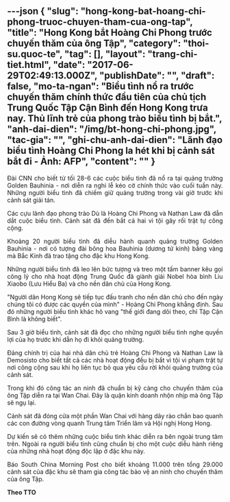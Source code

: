 ---json
{
    "slug": "hong-kong-bat-hoang-chi-phong-truoc-chuyen-tham-cua-ong-tap",
    "title": "Hong Kong bắt Hoàng Chi Phong trước chuyến thăm của ông Tập",
    "category": "thoi-su.quoc-te",
    "tag": [],
    "layout": "trang-chi-tiet.html",
    "date": "2017-06-29T02:49:13.000Z",
    "publishDate": "",
    "draft": false,
    "mo-ta-ngan": "Biểu tình nổ ra trước chuyến thăm chính thức đầu tiên của chủ tịch Trung Quốc Tập Cận Bình đến Hong Kong trưa nay. Thủ lĩnh trẻ của phong trào biểu tình bị bắt.",
    "anh-dai-dien": "/img/bt-hong-chi-phong.jpg",
    "tac-gia": "",
    "ghi-chu-anh-dai-dien": "Lãnh đạo biểu tình Hoàng Chi Phong la hét khi bị cảnh sát bắt đi - Ảnh: AFP",
    "__content__": ""
}
---
<p style="text-align:justify">Đ&agrave;i CNN cho biết từ tối&nbsp;28-6 c&aacute;c cuộc biểu t&igrave;nh đ&atilde; nổ ra tại quảng trường Golden Bauhinia - nơi diễn ra nghi lễ k&eacute;o cờ ch&iacute;nh thức v&agrave;o cuối tuần n&agrave;y. Những người biểu t&igrave;nh đ&atilde; chiếm giữ quảng trường trong v&agrave;i giờ trước khi cảnh s&aacute;t giải t&aacute;n.</p>

<p style="text-align:justify">C&aacute;c cựu l&atilde;nh đạo phong tr&agrave;o D&ugrave; l&agrave; Ho&agrave;ng Chi Phong v&agrave; Nathan Law đ&atilde; dẫn dắt cuộc biểu t&igrave;nh. Cảnh s&aacute;t đ&atilde; đến bắt cả hai v&igrave; tội g&acirc;y rối trật tự c&ocirc;ng cộng.</p>

<p style="text-align:justify">Khoảng 20 người biểu t&igrave;nh đ&atilde; diễu h&agrave;nh quanh quảng trường Golden Bauhinia - nơi c&oacute; tượng đ&agrave;i b&ocirc;ng hoa Bauhinia (dương tử kinh) bằng v&agrave;ng m&agrave; Bắc Kinh đ&atilde; trao tặng cho đặc khu Hong Kong.&nbsp;</p>

<p style="text-align:justify">Những người biểu t&igrave;nh đ&atilde; leo l&ecirc;n bức tượng v&agrave; treo một tấm banner k&ecirc;u gọi c&ocirc;ng l&yacute; cho nh&agrave; hoạt động Trung Quốc đ&atilde; gi&agrave;nh giải Nobel h&ograve;a b&igrave;nh Liu Xiaobo (Lưu Hiểu Ba) v&agrave; cho nền d&acirc;n chủ của Hong Kong.</p>

<p style="text-align:justify">&quot;Người d&acirc;n Hong Kong sẽ tiếp tục đấu tranh cho nền d&acirc;n chủ cho đến ng&agrave;y ch&uacute;ng t&ocirc;i c&oacute; được c&aacute;c quyền của m&igrave;nh&quot; -&nbsp;Ho&agrave;ng Chi Phong khẳng định. Sau đ&oacute; những người biểu t&igrave;nh kh&aacute;c h&ocirc; vang &quot;thế giới đang d&otilde;i theo, chỉ Tập Cận B&igrave;nh l&agrave; kh&ocirc;ng biết&quot;.</p>

<p style="text-align:justify">Sau 3 giờ&nbsp;biểu t&igrave;nh, cảnh s&aacute;t đ&atilde; đọc cho những người biểu t&igrave;nh nghe quyền lợi của họ trước khi dẫn họ đi khỏi quảng trường.</p>

<p style="text-align:justify">Đảng ch&iacute;nh trị của hai nh&agrave; d&acirc;n chủ trẻ&nbsp;Ho&agrave;ng Chi Phong v&agrave; Nathan Law l&agrave; Demosisto cho biết tất cả c&aacute;c nh&agrave; hoạt động đều bị bắt v&igrave; tội vi phạm trật tự nơi c&ocirc;ng cộng sau khi họ li&ecirc;n tục bỏ qua y&ecirc;u cầu rời khỏi quảng trường của cảnh s&aacute;t.</p>

<p style="text-align:justify">Trong khi đ&oacute; c&ocirc;ng t&aacute;c an ninh đ&atilde;&nbsp;chuẩn bị kỹ c&agrave;ng cho chuyến thăm của &ocirc;ng Tập diễn ra tại Wan Chai. Đ&acirc;y l&agrave; quận kinh doanh nhộn nhịp m&agrave; &ocirc;ng Tập sẽ ngụ lại.</p>

<p style="text-align:justify">Cảnh s&aacute;t đ&atilde; đ&oacute;ng cửa một phần Wan Chai với h&agrave;ng d&atilde;y r&agrave;o chắn bao quanh c&aacute;c con đường v&ograve;ng quanh Trung t&acirc;m Triển l&atilde;m v&agrave; Hội nghị Hong Hong.</p>

<p style="text-align:justify">Dự kiến sẽ c&oacute; th&ecirc;m những cuộc biểu t&igrave;nh kh&aacute;c diễn ra b&ecirc;n ngo&agrave;i trung t&acirc;m tr&ecirc;n. Ngo&agrave;i ra người biểu t&igrave;nh cũng chuẩn bị cho một cuộc diễu h&agrave;nh ri&ecirc;ng của những nh&agrave; hoạt động độc lập ở đặc khu n&agrave;y.</p>

<p style="text-align:justify">B&aacute;o South China Morning Post cho biết khoảng 11.000 tr&ecirc;n tổng 29.000 cảnh s&aacute;t của đặc khu sẽ tham gia c&ocirc;ng t&aacute;c bảo vệ an ninh cho chuyến thăm của &ocirc;ng Tập.</p>

<p style="text-align:justify"><strong>Theo TTO</strong></p>

